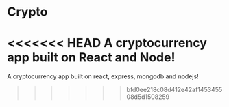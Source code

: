 # Crypto
<<<<<<< HEAD
A cryptocurrency app built on React and Node!
=======
A cryptocurrency app built on react, express, mongodb and nodejs!
>>>>>>> bfd0ee218c08d412e42af145345508d5d1508259
